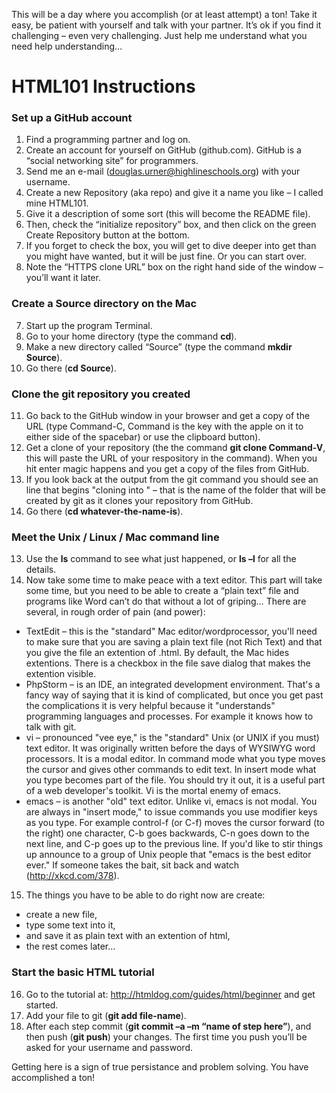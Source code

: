 This will be a day where you accomplish (or at least attempt) a ton! Take it easy, be patient with yourself and talk with your partner. It’s ok if you find it challenging – even very challenging. Just help me understand what you need help understanding…

# HTML101 Instructions

### Set up a GitHub account

1.	Find a programming partner and log on.
2.	Create an account for yourself on GitHub (github.com). GitHub is a “social networking site” for programmers.
3.	Send me an e-mail (douglas.urner@highlineschools.org) with your username.
4.	Create a new Repository (aka repo) and give it a name you like – I called mine HTML101.
5.	Give it a description of some sort (this will become the README file).
6.	Then, check the “initialize repository” box, and then click on the green Create Repository button at the bottom.
7.	If you forget to check the box, you will get to dive deeper into get than you might have wanted, but it will be just fine. Or you can start over.
6.	Note the “HTTPS clone URL” box on the right hand side of the window – you’ll want it later.

### Create a Source directory on the Mac

7.	Start up the program Terminal.
8.	Go to your home directory (type the command **cd**).
9.	Make a new directory called “Source” (type the command **mkdir Source**).
10.	Go there (**cd Source**).

### Clone the git repository you created

11.	Go back to the GitHub window in your browser and get a copy of the URL (type Command-C, Command is the key with the apple on it to either side of the spacebar) or use the clipboard button).
12.	Get a clone of your repository (the the command **git clone Command-V**, this will paste the URL of your respository in the command). When you hit enter magic happens and you get a copy of the files from GitHub.
13.	If you look back at the output from the git command you should see an line that begins "cloning into <the name of your repository>" – that is the name of the folder that will be created by git as it clones your repository from GitHub.
14.	Go there (**cd whatever-the-name-is**).

### Meet the Unix / Linux / Mac command line

13.	Use the **ls** command to see what just happened, or **ls –l** for all the details.
14.	Now take some time to make peace with a text editor. This part will take some time, but you need to be able to create a “plain text” file and programs like Word can’t do that without a lot of griping… There are several, in rough order of pain (and power):
  *	TextEdit – this is the "standard" Mac editor/wordprocessor, you'll need to make sure that you are saving a plain text file (not Rich Text) and that you give the file an extention of .html. By default, the Mac hides extentions. There is a checkbox in the file save dialog that makes the extention visible.
  *	PhpStorm – is an IDE, an integrated development environment. That's a fancy way of saying that it is kind of complicated, but once you get past the complications it is very helpful because it "understands" programming languages and processes. For example it knows how to talk with git.
  *	vi – pronounced "vee eye," is the "standard" Unix (or UNIX if you must) text editor. It was originally written before the days of WYSIWYG word processors. It is a modal editor. In command mode what you type moves the cursor and gives other commands to edit text. In insert mode what you type becomes part of the file. You should try it out, it is a useful part of a web developer's toolkit. Vi is the mortal enemy of emacs.
  *	emacs – is another "old" text editor. Unlike vi, emacs is not modal. You are always in "insert mode," to issue commands you use modifier keys as you type. For example control-f (or C-f) moves the cursor forward (to the right) one character, C-b goes backwards, C-n goes down to the next line, and C-p goes up to the previous line. If you'd like to stir things up announce to a group of Unix people that "emacs is the best editor ever." If someone takes the bait, sit back and watch (http://xkcd.com/378).
15.	The things you have to be able to do right now are create:
  * create a new file, 
  * type some text into it,
  * and save it as plain text with an extention of html,
  * the rest comes later…

### Start the basic HTML tutorial

16.	Go to the tutorial at: http://htmldog.com/guides/html/beginner and get started.
17.	Add your file to git (**git add file-name**).
18.	After each step commit (**git commit –a –m “name of step here”**), and then push (**git push**) your changes. The first time you push you’ll be asked for your username and password.

Getting here is a sign of true persistance and problem solving. You have accomplished a ton!
